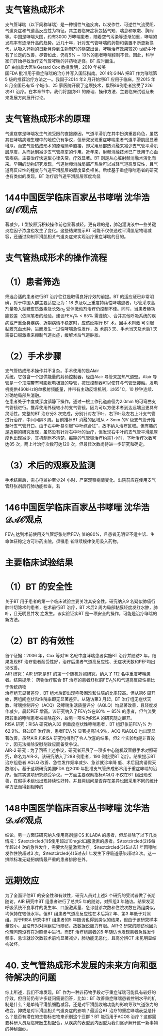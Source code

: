 # 支气管热成形术  
支气管哮喘（以下简称哮喘）是一种慢性气道疾病，以发作性、可逆性气流受阻、气道炎症和气道高反应性为特征。其主要临床症状包括气短、喘息和咳嗽、胸闷等。中国是哮喘大国，约有3000 万哮喘患者，随着空气污染等逐渐加重，哮喘的发病率有逐渐升高的趋势。近几十年，针对支气管哮喘的药物和装置不断更新换代，从吸入药物的日新月异到生物制剂的横空出世，哮喘治疗效果较20 世纪中叶有了长足的改善。尽管如此，仍有$5\%\sim10\%$的患者哮喘控制不佳。因此，科学家们开始寻找治疗支气管哮喘的非药物途径。BT 应时而生。  
BT 由加拿大医生Gerard Cox 教授发明，2010 年被美  
国FDA 批准用于重症哮喘的治疗并写入国际指南。2014年GINA 把BT 作为哮喘第5 级的推荐治疗方法之一。我国于2014 年2 月开始将BT 应用于临床，至2015 年8 月全国已有15 个城市、25 家医院开展了这项技术，累积86例患者接受了226 次BT 治疗。在本章节中，我们将围绕BT 的原理、操作方法、主要临床试验及未来发展方向展开讨论。  
#  支气管热成形术的原理  
气道痉挛是哮喘发生气流受限的直接原因，气道平滑肌在其中扮演重要角色，虽然其在哮喘病理生理中的地位仍有争议，但研究发现重症哮喘患者气道平滑肌层显著增厚。而支气管热成形术的原理简单直接，即采用局部热消融来减少支气管平滑肌层厚度，从而达到减少支气管痉挛的作用。近年来，射频消融技术已广泛用于心血管疾病，主要治疗快速型心律失常，疗效显著。BT 则是从心脏射频消融术演化而来。早期的动物研究发现，气道射频消融局部产热后可以减轻气道高反应性，且气道高反应性的程度与气道平滑肌层的厚度呈负相关。后续基于重症哮喘患者的研究也有类似的发现，BT 治疗后气道平滑肌层厚度均显  
# 144中国医学临床百家丛书哮喘  沈华浩  ${\mathcal{D}}/{\mathcal{O}}$观点  
著减少，I 型胶原沉积较操作前也显著减轻。更有趣的是，肺泡灌洗液中一些关键炎症因子浓度也发生了变化。这些结果提示BT 可能不仅仅通过平滑肌层物理减容，还通过抑制平滑肌相关气道炎症来实现治疗重症哮喘的目的。  
#  支气管热成形术的操作流程  
# （1）患者筛选  
筛选合适的患者进行BT 治疗往往是取得良好疗效的前提。BT 的适应证已非常明确，对于中国人群主要适应证为：18 岁及以上重度持续性哮喘患者，尽管采取高剂量吸入型糖皮质激素及长效$\eta_{2}$ 受体激动剂治疗仍控制不佳。同时，当患者肺功能较差（依照笔者的经验，建议$\mathrm{FEV}_{1}\%$$<65\%$ 需谨慎）、合并其他呼吸系统的疾病或严重全身疾病、近期病情不稳定时，应该延期行 BT  术。因手术刺激 可引起黏膜充血水肿，进而发生一过性哮喘急性发作，故 术前3 天、手术当天及术后1 天需要口服激素来抑制气道炎症，缓解术后气道肿胀。  
# （2）手术步骤  
支气管热成形术操作并不复杂。手术使用的是Alair  
系统，它包含一个提供能量的射频控制器，经由Alair 导管来加热气道壁。Alair 导管是一个顶端带有可膨胀电极篮的导管，按压控制器可以使其与气管壁接触。发电机提供$460\mathrm{kHz}$的单极射频能量，并带有主动反馈机制，以$65 ^{\circ}\mathrm{C}$，10 秒钟连续、准确地局部热消融。  
在患者处于中度或深度镇静下操作，通过一根工作孔道直径为$2.0\mathrm{mm}$ 的可弯曲支气管镜进行。推荐使用外径较小的支气管镜，因为可以方便术者到达远端且更具有灵活性。完整的BT 治疗分3 次完成，分别针对左下叶、右下叶及左右上叶支气管进行治疗，中间间隔3 周。目前推荐BT 消融的区域从$\geqslant3\mathrm{mm}$ 的V 级支气管开始至叶支气管开口。由于右中叶易引起“中叶综合征”，故不纳入治疗区域。但有趣的是近期的研究发现，虽然没有针对右中叶的治疗，但发现右中叶的支气管平滑肌厚度也出现减少，其机制尚不清楚。每期的气管镜治疗约需1 小时，下叶治疗次数可达85 次，两上叶治疗次数可达120 次，但最佳次数尚待进一步研究和确定。  
# （3）术后的观察及监测  
手术结束后，需心电监护至少24 小时，严密观察病情变化。出院前应在使用支气管舒张剂后行肺功能检查，若  
# 146中国医学临床百家丛书哮喘  沈华浩  $\mathcal{D A O}$观点  
$\mathrm{FEV}_{1}$ 达到术前使用支气管舒张剂后$\mathrm{FEV}_{1}$ 值的$80\%$，且患者无明显不适主诉、生命体征稳定方可带药出院，须嘱患 者继续规律使用吸入药物。  
#  主要临床试验结果  
# （1）BT 的安全性  
关于BT 用于患者的第一个临床试验主要关注其安全性。研究纳入9 名疑似肺癌行肺叶切除术的患者，在术前行BT 治疗，BT 术后2 周内局部黏膜轻度发红水肿，肺叶，且无明显并发 症发生。该实验证实BT 是一项安全的操作，可能是治疗哮喘的新方法。  
# （2）BT 的有效性  
首个证据：2006 年，Cox 等对16 名轻中度哮喘患者实施BT 治疗并随访2 年，结果发现BT 治疗患者耐受性好，治疗后患者气道高反应性、无症状天数和PEF均出现改善。  
AIR 研究：AIR 研究是BT 的第一个随机对照研究，纳入了 112  名中重度哮喘患者。结果提示： 药物治疗联合 BT 治疗的患者舒张前$\mathrm{FEV}_{1}\%$和气道高反应性相比于传统药物  
治疗组无显著差异，BT 组术后即出现呼吸困难和住院的比率较高。但从第6 周开始，两组间症状和住院率即无显著差异。从随访第3 月起，BT 治疗组无症状天数、哮喘控制评分（ACQ）及哮喘生活质量评分（AQLQ）均显著改善，且轻度发作减少，晨起PEF 增高。该研究纳入了$\mathrm{FEV}_{1}\%$在$60\%\sim85\%$ 的患者，但气流受限较重的哮喘患者被排除在外，故另一项名为RISA 的研究随之展开。  
RISA 研究：RISA 研究纳入32 例重度症状性哮喘患者，BT 组舒张前$\mathrm{FEV}_{1}\%$ 为$62.9\%$。经过BT 治疗后，患者$\mathrm{FEV}_{1}\%$ 显著提高$14.9\%$，ACQ 和AQLQ 也出现显著改善。虽然AIR 和RISA 研究均得到了令人欣喜的结果，但2 个实验均是非盲设计，因无法排除安慰剂效应而备受争议。  
AIR-2 研究：为了回答上述争议，研究者开展了一项多中心随机双盲假手术对照研究，命名为AIR-2。该研究纳入了288 例患者，190 例接受BT 治疗。结果提示BT 治疗组患者 AQLQ  改善、急性发作频率减少、急诊就诊率降 低、术后因病请假天数缩小。基于这项研究美国FDA 在2010 年批准支气管热成形术用于重症哮喘的治疗。但其实这项研究颇受争议。一方面主要观察指标AQLQ 不仅在BT 组出现改善，在假手术组也出现持续性好转。并且两组间是否存在差异也因采用不同的统计学方法而得到相悖的  
# 148中国医学临床百家丛书哮喘  沈华浩  $\mathcal{D A O}$观点  
结论。另一方面该研究纳入使用高剂量ICS 和LABA 的患者，但却排除了以下几类情况：$\textcircled{1}$使用超过$10\mathrm{mg/d}$口服激素的患者。$\textcircled{2}$每年超过4 次的急性发作，需要大剂量激素治疗。$\textcircled{3}$过去1 年因哮喘发作住院超过3 次。$\textcircled{4}$过去1 年发生下呼吸道感染超过3 次。这一排除标准无疑把病情最严重的患者排除在外。  
#  远期效应  
为了全面评估BT 的安全性和有效性，研究人员对上述3 个研究的受试者做了长期随访。AIR 研究中BT 组患者进行了总共5 年的随访，对照组3 年随访。结果发现呼吸系统不良事件的发生率、口服激素量、急诊就诊次数和住院次数在两组类似，均保持在较低水平。但BT 组患者气道高反应性在术后第2 年、第3 年低于对照组。对于RISA 研究中BT 组患者的5 年随访也得到类似的结果，但由于该研究样本量较小，且没有对对照组进行随访，故数据说服力有限。AIR-2 研究的随访也因为伦理问题没有在对照组中进行。而BT 治疗组患者的5 年随访也发现患者急性发作频率、急诊就诊次数较术前均显著减少，肺功能无恶化，且高分辨CT 未见明显结构破坏。  
# 40. 支气管热成形术发展的未来方向和亟待解决的问题  
综上所述，我们不难发现，BT 作为一种非药物手段对于重症哮喘可能具有较好的疗效。但目前仍有许多疑问需要回答，比如：BT 改善重症哮喘患者控制水平的机制是什么？是单纯平滑肌细胞减容，还是对平滑肌收缩功能的影响导致气道张力的改变，抑或是对平滑肌相关气道炎症的影响？最适合BT 治疗的重症哮喘表型是什么？是否有潜在的生物标志物来识别这个亚群？BT 能否用于ACOS 治疗？这都需要科研人员及临床医生相配合，从疾病的表型到内因型为我们逐步解开这一新事物的神秘面纱。  
